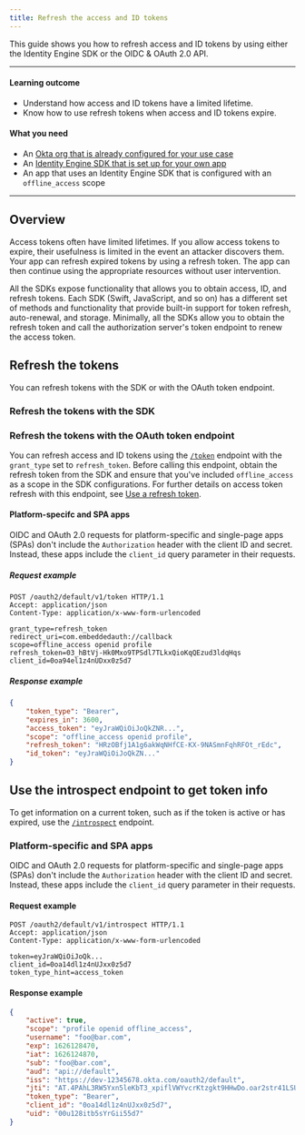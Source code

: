 ```yaml
---
title: Refresh the access and ID tokens
---
```


<ApiLifecycle access="ie" />

This guide shows you how to refresh access and ID tokens by using either the Identity Engine SDK or the OIDC & OAuth 2.0 API.

---

#### Learning outcome

* Understand how access and ID tokens have a limited lifetime.
* Know how to use refresh tokens when access and ID tokens expire.

#### What you need

* An [Okta org that is already configured for your use case](/docs/guides/oie-embedded-common-org-setup/)
* An [Identity Engine SDK that is set up for your own app](/docs/guides/oie-embedded-common-download-setup-app/)
* An app that uses an Identity Engine SDK that is configured with an `offline_access` scope

<StackSnippet snippet="repoarchivenote" />

---

## Overview

Access tokens often have limited lifetimes. If you allow access tokens to expire, their usefulness is limited in the event an attacker discovers them. Your app can refresh expired tokens by using a refresh token. The app can then continue using the appropriate resources without user intervention.

All the SDKs expose functionality that allows you to obtain access, ID, and refresh tokens. Each SDK (Swift, JavaScript, and so on) has a different set of methods and functionality that provide built-in support for token refresh, auto-renewal, and storage. Minimally, all the SDKs allow you to obtain the refresh token and call the authorization server's token endpoint to renew the access token.

## Refresh the tokens

You can refresh tokens with the SDK or with the OAuth token endpoint.

### Refresh the tokens with the SDK

<StackSnippet snippet="refreshusingthesdk" />

### Refresh the tokens with the OAuth token endpoint

You can refresh access and ID tokens using the [`/token`](https://developer.okta.com/docs/api/openapi/okta-oauth/oauth/tag/CustomAS/#tag/CustomAS/operation/tokenCustomAS) endpoint with the `grant_type` set to `refresh_token`. Before calling this endpoint, obtain the refresh token from the SDK and ensure that you've included `offline_access` as a scope in the SDK configurations. For further details on access token refresh with this endpoint, see [Use a refresh token](/docs/guides/refresh-tokens/main/#use-a-refresh-token).

<StackSnippet snippet="refreshendpointrequest" />

#### Platform-specifc and SPA apps

OIDC and OAuth 2.0 requests for platform-specific and single-page apps (SPAs) don't include the `Authorization` header with the client ID and secret. Instead, these apps include the `client_id` query parameter in their requests.

##### Request example

```http
POST /oauth2/default/v1/token HTTP/1.1
Accept: application/json
Content-Type: application/x-www-form-urlencoded

grant_type=refresh_token
redirect_uri=com.embeddedauth://callback
scope=offline_access openid profile
refresh_token=03_hBtVj-Hk0Mxo9TPSdl7TLkxQioKqQEzud3ldqHqs
client_id=0oa94el1z4nUDxx0z5d7
```

##### Response example

```json
{
    "token_type": "Bearer",
    "expires_in": 3600,
    "access_token": "eyJraWQiOiJoQkZNR...",
    "scope": "offline_access openid profile",
    "refresh_token": "HRzOBfj1A1g6akWqNHfCE-KX-9NASmnFqhRFOt_rEdc",
    "id_token": "eyJraWQiOiJoQkZN..."
}
```

## Use the introspect endpoint to get token info

To get information on a current token, such as if the token is active or has expired, use the [`/introspect`](https://developer.okta.com/docs/api/openapi/okta-oauth/oauth/tag/CustomAS/#tag/CustomAS/operation/introspectCustomAS) endpoint.

<StackSnippet snippet="introspectendpointrequest" />

### Platform-specific and SPA apps

OIDC and OAuth 2.0 requests for platform-specific and single-page apps (SPAs) don't include the `Authorization` header with the client ID and secret. Instead, these apps include the `client_id` query parameter in their requests.

#### Request example

```http
POST /oauth2/default/v1/introspect HTTP/1.1
Accept: application/json
Content-Type: application/x-www-form-urlencoded

token=eyJraWQiOiJoQk...
client_id=0oa14dl1z4nUJxx0z5d7
token_type_hint=access_token
```

#### Response example

```json
{
    "active": true,
    "scope": "profile openid offline_access",
    "username": "foo@bar.com",
    "exp": 1626128470,
    "iat": 1626124870,
    "sub": "foo@bar.com",
    "aud": "api://default",
    "iss": "https://dev-12345678.okta.com/oauth2/default",
    "jti": "AT.4PAhL3RW5Yxn5leKbT3_xpiflVWYvcrKtzgkt9HHwDo.oar2str41LSUbsgXb5d6",
    "token_type": "Bearer",
    "client_id": "0oa14dl1z4nUJxx0z5d7",
    "uid": "00u128itb5sYrGii55d7"
}
```
